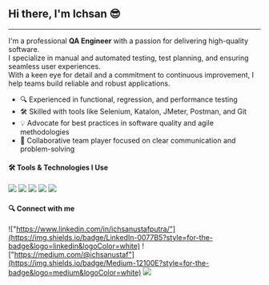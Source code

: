 ## Hi there, I'm Ichsan 😎

---

I'm a professional **QA Engineer** with a passion for delivering high-quality software.  
I specialize in manual and automated testing, test planning, and ensuring seamless user experiences.  
With a keen eye for detail and a commitment to continuous improvement, I help teams build reliable and robust applications.

- 🔍 Experienced in functional, regression, and performance testing
- 🛠️ Skilled with tools like Selenium, Katalon, JMeter, Postman, and Git
- 💡 Advocate for best practices in software quality and agile methodologies
- 🤝 Collaborative team player focused on clear communication and problem-solving

#### 🛠️ Tools & Technologies I Use

<img src="https://img.shields.io/badge/Kotlin-B125EA?style=for-the-badge&logo=kotlin&logoColor=white" /> <img src="https://img.shields.io/badge/Selenium-43B02A?style=for-the-badge&logo=Selenium&logoColor=white" /> <img src="https://img.shields.io/badge/Python-FFD43B?style=for-the-badge&logo=python&logoColor=blue" /> <img src="https://img.shields.io/badge/MySQL-005C84?style=for-the-badge&logo=mysql&logoColor=white" /> <img src="https://img.shields.io/badge/Cypress-17202C?style=for-the-badge&logo=cypress&logoColor=white" />

#### 🔍 Connect with me

!["https://www.linkedin.com/in/ichsanustafputra/"](https://img.shields.io/badge/LinkedIn-0077B5?style=for-the-badge&logo=linkedin&logoColor=white) !["https://medium.com/@ichsanustaf"](https://img.shields.io/badge/Medium-12100E?style=for-the-badge&logo=medium&logoColor=white)
<img src= "https://img.shields.io/badge/Gmail-D14836?style=for-the-badge&logo=gmail&logoColor=white" />

<!---
ichsanup/ichsanup is a ✨ special ✨ repository because its `README.md` (this file) appears on your GitHub profile.
You can click the Preview linkhttps://github.com/ichsanup/ichsanup.githttps://github.com/ichsanup/ichsanup.githttps://github.com/ichsanup/ichsanup.git to take a look at your changes.
--->
